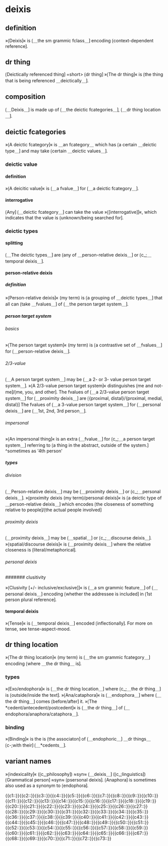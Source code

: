 # deixis

## definition

»⟮Deixis⟯« is ⟮＿the sm grammic fclass＿⟯ encoding ⟮context-dependent reference⟯. 

## dr thing

⟮Deictically referenced thing⟯ =short&gt; ⟮dr thing⟯
»⟮The dr thing⟯« is ⟮the thing that is being referenced ＿deictically＿⟯.

## composition

⟮＿Deixis＿⟯ is made up of ⟮＿the deictic fcategories＿⟯, ⟮＿dr thing location＿⟯.

## deictic fcategories

»⟮A deictic fcategory⟯« is ＿an fcategory＿ which has ⟮a certain ＿deictic type＿⟯ and may take ⟮certain ＿deictic values＿⟯.

### deictic value

#### definition

»⟮A deicitic value⟯« is ⟮＿a fvalue＿⟯ for ⟮＿a deictic fcategory＿⟯.

#### interrogative

⟮Any⟯ ⟮＿deictic fcategory＿⟯ can take the value »⟮[interrogative]⟯«, which indicates that the value is ⟮unknown/being searched for⟯.

### deictic types

#### splitting

⟮＿The deictic types＿⟯ are ⟮any of ＿person-relative deixis＿⟯ or ⟮c_;＿temporal deixis＿⟯.

#### person-relative deixis

##### definition

»⟮Person-relative deixis⟯« (my term) is ⟮a grouping of ＿deictic types＿⟯ that all can ⟮take ＿fvalues＿⟯ of ⟮＿the person target system＿⟯.

##### person target system

###### basics

»⟮The person target system⟯« (my term) is ⟮a contrastive set of ＿fvalues＿⟯ for ⟮＿person-relative deixis＿⟯.

###### 2/3-value

⟮＿A person target system＿⟯ may be ⟮＿a 2- or 3- value person target system＿⟯.
»⟮A 2/3-value person target system⟯« distinguishes ⟮me and not-me⟯/⟮me, you, and other⟯.
The fvalues of ⟮＿a 2/3-value person target system＿⟯ for ⟮＿proximity deixis＿⟯ are ⟮{proximal, distal}/{proximal, medial, distal}⟯
The fvalues of ⟮＿a 3-value person target system＿⟯ for ⟮＿personal deixis＿⟯ are ⟮＿1st, 2nd, 3rd person＿⟯.

###### impersonal

»⟮An impersonal thing⟯« is an extra ⟮＿fvalue＿⟯ for ⟮c_;＿a person target system＿⟯ referring to ⟮a thing in the abstract, outside of the system.⟯
^sometimes as '4th person'

##### types

###### division

⟮＿Person-relative deixis＿⟯ may be ⟮＿proximity deixis＿⟯ or ⟮c_;＿personal deixis＿⟯.
»⟮proximity deixis (my term)/personal deixis⟯« is ⟮a deictic type of ＿person-relative deixis＿⟯ which encodes ⟮the closeness of something relative to people⟯/⟮the actual people involved⟯

###### proximity deixis

⟮＿proximity deixis＿⟯ may be ⟮＿spatial＿⟯ or ⟮c_;＿discourse deixis＿⟯.
»⟮spatial/discourse deixis⟯« is ⟮＿proximity deixis＿⟯ where the relative closeness is ⟮literal/metaphorical⟯.

###### personal deixis

####### clusitivity

»⟮Clusivity [+/- inclusive/exclusive]⟯« is ⟮＿a sm grammic feature＿⟯ of ⟮＿personal deixis＿⟯ encoding ⟮whether the addressee is included⟯ in ⟮1st person plural reference⟯.

#### temporal deixis

»⟮Tense⟯« is ⟮＿temporal deixis＿⟯ encoded ⟮inflectionally⟯.
For more on tense, see tense-aspect-mood.

## dr thing location

»⟮The dr thing location⟯« (my term) is ⟮＿the sm grammic fcategory＿⟯ encoding ⟮where ＿the dr thing＿ is⟯.

### types

»⟮Exo/endophora⟯« is ⟮＿the dr thing location＿⟯ where ⟮c_;＿the dr thing＿⟯ is ⟮outside/inside the text⟯.
»⟮Ana/cataphora⟯« is ⟮＿endophora＿⟯ where ⟮＿the dr thing＿⟯ comes ⟮before/after⟯ it.
»⟮The *cedent/antecedent/postcedent⟯« is ⟮＿the dr thing＿⟯ of ⟮＿endophora/anaphora/cataphora＿⟯.

### binding

»⟮Binding⟯« is the is ⟮the associaton⟯ of ⟮＿endophoric＿⟯ ＿dr things＿ ⟮c-;with their⟯ ⟮＿*cedents＿⟯.

## variant names

»⟮indexicality⟯« (⟮c_;philosophy⟯) ≈syn≈ ⟮＿deixis＿⟯ (⟮c_;linguistics⟯)
⟮Grammatical person⟯ ≈syn≈ ⟮psersonal deixis⟯.
⟮Anaphora⟯ is sometimes also used as a synonym to ⟮endophora⟯.

<span class="cloze-dump">{{c1::}}{{c2::}}{{c3::}}{{c4::}}{{c5::}}{{c6::}}{{c7::}}{{c8::}}{{c9::}}{{c10::}}{{c11::}}{{c12::}}{{c13::}}{{c14::}}{{c15::}}{{c16::}}{{c17::}}{{c18::}}{{c19::}}{{c20::}}{{c21::}}{{c22::}}{{c23::}}{{c24::}}{{c25::}}{{c26::}}{{c27::}}{{c28::}}{{c29::}}{{c30::}}{{c31::}}{{c32::}}{{c33::}}{{c34::}}{{c35::}}{{c36::}}{{c37::}}{{c38::}}{{c39::}}{{c40::}}{{c41::}}{{c42::}}{{c43::}}{{c44::}}{{c45::}}{{c46::}}{{c47::}}{{c48::}}{{c49::}}{{c50::}}{{c51::}}{{c52::}}{{c53::}}{{c54::}}{{c55::}}{{c56::}}{{c57::}}{{c58::}}{{c59::}}{{c60::}}{{c61::}}{{c62::}}{{c63::}}{{c64::}}{{c65::}}{{c66::}}{{c67::}}{{c68::}}{{c69::}}{{c70::}}{{c71::}}{{c72::}}{{c73::}}</span>